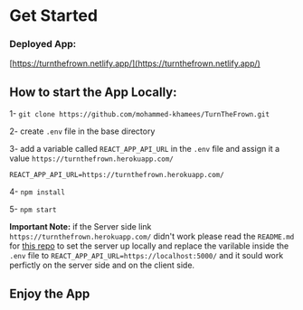 # Get Started

### Deployed App:

[https://turnthefrown.netlify.app/](https://turnthefrown.netlify.app/)

## How to start the App Locally:

1- `git clone https://github.com/mohammed-khamees/TurnTheFrown.git`

2- create `.env` file in the base directory

3- add a variable called `REACT_APP_API_URL` in the `.env` file and assign it a value `https://turnthefrown.herokuapp.com/`

    REACT_APP_API_URL=https://turnthefrown.herokuapp.com/

4- `npm install`

5- `npm start`

**Important Note:** if the Server side link `https://turnthefrown.herokuapp.com/` didn't work please read the `README.md` for [this repo](https://github.com/mohammed-khamees/TurnTheFrownBack) to set the server up locally and replace the varilable inside the `.env` file to `REACT_APP_API_URL=https://localhost:5000/` and it sould work perfictly on the server side and on the client side.

## Enjoy the App
